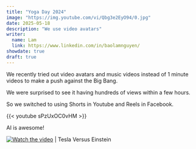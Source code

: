 ```yaml
---
title: "Yoga Day 2024"
image: "https://img.youtube.com/vi/Qbg3e2EyO94/0.jpg"
date: 2025-05-18
description: "We use video avatars"
writer:
  name: Lam
  link: https://www.linkedin.com/in/baolamnguyen/
showdate: true
draft: true
---
```



We recently tried out video avatars and music videos instead of 1 minute videos to make a push against the Big Bang. 

We were surprised to see it having hundreds of views within a few hours. 

So we switched to using Shorts in Youtube and Reels in Facebook. 

{{< youtube sPzUxOC0vHM >}}


AI is awesome!

[![Watch the video](https://img.youtube.com/vi/Qbg3e2EyO94/0.jpg)](https://youtu.be/Qbg3e2EyO94) | Tesla Versus Einstein

<!-- ![AI](https://img.youtube.com/vi/Qbg3e2EyO94/0.jpg) -->
